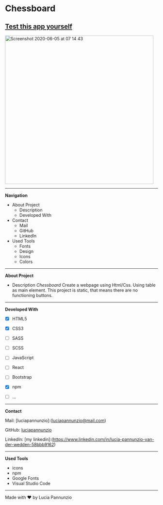 # Chessboard 

## [Test this app yourself](https://luciapannunzio.github.io/Chessboard/)

<img width="489" alt="Screenshot 2020-06-05 at 07 14 43" src="https://user-images.githubusercontent.com/89199990/152136565-6b0a45ad-830b-402b-937a-260191a29b82.png">


* * *


**Navigation**
 - About Project
    - Description
    - Developed With
 - Contact
    - Mail
    - GitHub  
    - LinkedIn
 - Used Tools
    - Fonts
    - Design
    - Icons
    - Colors


* * *


**About Project**
 - Description
*Chessboard* Create a webpage using Html/Css. Using table as main element. This project is static, that means there are no functioning buttons.


* * *


**Developed With**
 - [x] HTML5
 - [x] CSS3
 - [ ] SASS
 - [ ] SCSS
 - [ ] JavaScript
 - [ ] React
 - [ ] Bootstrap
 - [x] npm
 - [ ] ...
 
 
 * * *
 
 
**Contact**

Mail: [luciapannunzio]:(luciapannunzio@mail.com)

GitHub: [luciapannunzio](https://github.com/luciapannunzio/)

LinkedIn: [my linkedin]:(https://www.linkedin.com/in/lucia-pannunzio-van-der-wedden-58bbb9162)
 
 
* * *


**Used Tools**
- icons
- npm
- Google Fonts
- Visual Studio Code


* * *


Made with :heart: by Lucia Pannunzio
